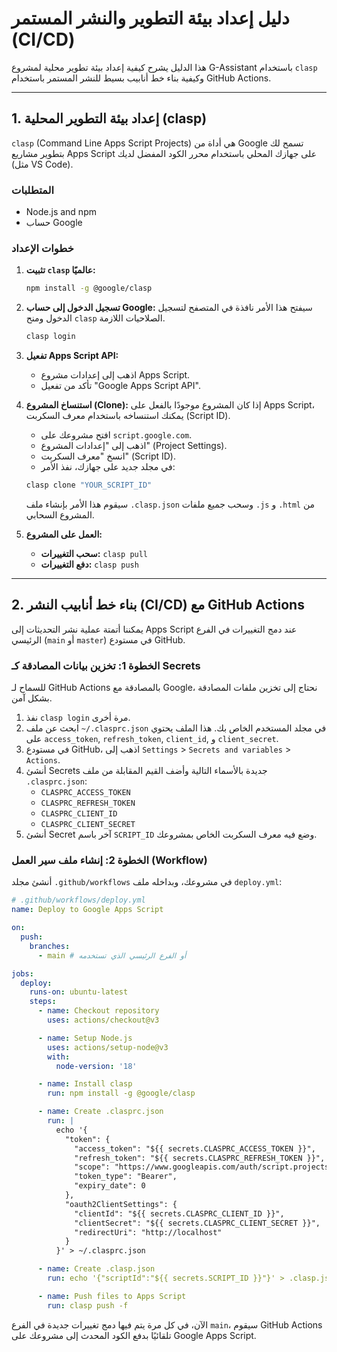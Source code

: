 # دليل إعداد بيئة التطوير والنشر المستمر (CI/CD)

هذا الدليل يشرح كيفية إعداد بيئة تطوير محلية لمشروع G-Assistant باستخدام `clasp` وكيفية بناء خط أنابيب بسيط للنشر المستمر باستخدام GitHub Actions.

---

## 1. إعداد بيئة التطوير المحلية (clasp)

`clasp` (Command Line Apps Script Projects) هي أداة من Google تسمح لك بتطوير مشاريع Apps Script على جهازك المحلي باستخدام محرر الكود المفضل لديك (مثل VS Code).

### المتطلبات
- Node.js and npm
- حساب Google

### خطوات الإعداد

1.  **تثبيت `clasp` عالميًا:**
    ```bash
    npm install -g @google/clasp
    ```

2.  **تسجيل الدخول إلى حساب Google:**
    سيفتح هذا الأمر نافذة في المتصفح لتسجيل الدخول ومنح `clasp` الصلاحيات اللازمة.
    ```bash
    clasp login
    ```

3.  **تفعيل Apps Script API:**
    - اذهب إلى إعدادات مشروع Apps Script.
    - تأكد من تفعيل "Google Apps Script API".

4.  **استنساخ المشروع (Clone):**
    إذا كان المشروع موجودًا بالفعل على Apps Script، يمكنك استنساخه باستخدام معرف السكربت (Script ID).
    - افتح مشروعك على `script.google.com`.
    - اذهب إلى "إعدادات المشروع" (Project Settings).
    - انسخ "معرف السكربت" (Script ID).
    - في مجلد جديد على جهازك، نفذ الأمر:
    ```bash
    clasp clone "YOUR_SCRIPT_ID"
    ```
    سيقوم هذا الأمر بإنشاء ملف `.clasp.json` وسحب جميع ملفات `.js` و `.html` من المشروع السحابي.

5.  **العمل على المشروع:**
    - **سحب التغييرات:** `clasp pull`
    - **دفع التغييرات:** `clasp push`

---

## 2. بناء خط أنابيب النشر (CI/CD) مع GitHub Actions

يمكننا أتمتة عملية نشر التحديثات إلى Apps Script عند دمج التغييرات في الفرع الرئيسي (`main` أو `master`) في مستودع GitHub.

### الخطوة 1: تخزين بيانات المصادقة كـ Secrets

للسماح لـ GitHub Actions بالمصادقة مع Google، نحتاج إلى تخزين ملفات المصادقة بشكل آمن.

1.  نفذ `clasp login` مرة أخرى.
2.  ابحث عن ملف `~/.clasprc.json` في مجلد المستخدم الخاص بك. هذا الملف يحتوي على `access_token`, `refresh_token`, `client_id`, و `client_secret`.
3.  في مستودع GitHub، اذهب إلى `Settings` > `Secrets and variables` > `Actions`.
4.  أنشئ Secrets جديدة بالأسماء التالية وأضف القيم المقابلة من ملف `.clasprc.json`:
    - `CLASPRC_ACCESS_TOKEN`
    - `CLASPRC_REFRESH_TOKEN`
    - `CLASPRC_CLIENT_ID`
    - `CLASPRC_CLIENT_SECRET`
5.  أنشئ Secret آخر باسم `SCRIPT_ID` وضع فيه معرف السكربت الخاص بمشروعك.

### الخطوة 2: إنشاء ملف سير العمل (Workflow)

أنشئ مجلد `.github/workflows` في مشروعك، وبداخله ملف `deploy.yml`:

```yaml
# .github/workflows/deploy.yml
name: Deploy to Google Apps Script

on:
  push:
    branches:
      - main # أو الفرع الرئيسي الذي تستخدمه

jobs:
  deploy:
    runs-on: ubuntu-latest
    steps:
      - name: Checkout repository
        uses: actions/checkout@v3

      - name: Setup Node.js
        uses: actions/setup-node@v3
        with:
          node-version: '18'

      - name: Install clasp
        run: npm install -g @google/clasp

      - name: Create .clasprc.json
        run: |
          echo '{
            "token": {
              "access_token": "${{ secrets.CLASPRC_ACCESS_TOKEN }}",
              "refresh_token": "${{ secrets.CLASPRC_REFRESH_TOKEN }}",
              "scope": "https://www.googleapis.com/auth/script.projects https://www.googleapis.com/auth/script.deployments https://www.googleapis.com/auth/script.webapp.deploy https://www.googleapis.com/auth/drive.metadata.readonly https://www.googleapis.com/auth/drive.file https://www.googleapis.com/auth/service.management",
              "token_type": "Bearer",
              "expiry_date": 0
            },
            "oauth2ClientSettings": {
              "clientId": "${{ secrets.CLASPRC_CLIENT_ID }}",
              "clientSecret": "${{ secrets.CLASPRC_CLIENT_SECRET }}",
              "redirectUri": "http://localhost"
            }
          }' > ~/.clasprc.json

      - name: Create .clasp.json
        run: echo '{"scriptId":"${{ secrets.SCRIPT_ID }}"}' > .clasp.json

      - name: Push files to Apps Script
        run: clasp push -f
```

الآن، في كل مرة يتم فيها دمج تغييرات جديدة في الفرع `main`، سيقوم GitHub Actions تلقائيًا بدفع الكود المحدث إلى مشروعك على Google Apps Script.